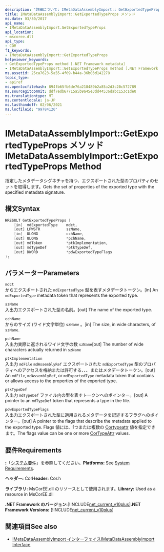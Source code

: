 ```yaml
---
description: '詳細について: IMetaDataAssemblyImport:: GetExportedTypeProps メソッド'
title: IMetaDataAssemblyImport::GetExportedTypeProps メソッド
ms.date: 03/30/2017
api_name:
- IMetaDataAssemblyImport.GetExportedTypeProps
api_location:
- mscoree.dll
api_type:
- COM
f1_keywords:
- IMetaDataAssemblyImport::GetExportedTypeProps
helpviewer_keywords:
- GetExportedTypeProps method [.NET Framework metadata]
- IMetaDataAssemblyImport::GetExportedTypeProps method [.NET Framework metadata]
ms.assetid: 25ca7623-5a55-4f09-b44a-36b03d142278
topic_type:
- apiref
ms.openlocfilehash: 894fb65fb6de76a218489b2a85a2d3c20c572789
ms.sourcegitcommit: ddf7edb67715a5b9a45e3dd44536dabc153c1de0
ms.translationtype: MT
ms.contentlocale: ja-JP
ms.lasthandoff: 02/06/2021
ms.locfileid: "99784120"
---
```

# <a name="imetadataassemblyimportgetexportedtypeprops-method"></a><span data-ttu-id="ecdfb-103">IMetaDataAssemblyImport::GetExportedTypeProps メソッド</span><span class="sxs-lookup"><span data-stu-id="ecdfb-103">IMetaDataAssemblyImport::GetExportedTypeProps Method</span></span>

<span data-ttu-id="ecdfb-104">指定したメタデータシグネチャを持つ、エクスポートされた型のプロパティのセットを取得します。</span><span class="sxs-lookup"><span data-stu-id="ecdfb-104">Gets the set of properties of the exported type with the specified metadata signature.</span></span>  
  
## <a name="syntax"></a><span data-ttu-id="ecdfb-105">構文</span><span class="sxs-lookup"><span data-stu-id="ecdfb-105">Syntax</span></span>  
  
```cpp  
HRESULT GetExportedTypeProps (  
    [in]  mdExportedType    mdct,
    [out] LPWSTR            szName,
    [in]  ULONG             cchName,
    [out] ULONG             *pchName,
    [out] mdToken           *ptkImplementation,
    [out] mdTypeDef         *ptkTypeDef,
    [out] DWORD             *pdwExportedTypeFlags  
);  
```  
  
## <a name="parameters"></a><span data-ttu-id="ecdfb-106">パラメーター</span><span class="sxs-lookup"><span data-stu-id="ecdfb-106">Parameters</span></span>  

 `mdct`  
 <span data-ttu-id="ecdfb-107">からエクスポートされた `mdExportedType` 型を表すメタデータトークン。</span><span class="sxs-lookup"><span data-stu-id="ecdfb-107">[in] An `mdExportedType` metadata token that represents the exported type.</span></span>  
  
 `szName`  
 <span data-ttu-id="ecdfb-108">入出力エクスポートされた型の名前。</span><span class="sxs-lookup"><span data-stu-id="ecdfb-108">[out] The name of the exported type.</span></span>  
  
 `cchName`  
 <span data-ttu-id="ecdfb-109">からのサイズ (ワイド文字単位) `szName` 。</span><span class="sxs-lookup"><span data-stu-id="ecdfb-109">[in] The size, in wide characters, of `szName`.</span></span>  
  
 `pchName`  
 <span data-ttu-id="ecdfb-110">入出力実際に返されるワイド文字の数 `szName`</span><span class="sxs-lookup"><span data-stu-id="ecdfb-110">[out] The number of wide characters actually returned in `szName`</span></span>  
  
 `ptkImplementation`  
 <span data-ttu-id="ecdfb-111">入出力 `mdFile` `mdAssemblyRef` エクスポートされた `mdExportedType` 型のプロパティへのアクセスを格納または許可する、、、またはメタデータトークン。</span><span class="sxs-lookup"><span data-stu-id="ecdfb-111">[out] An `mdFile`, `mdAssemblyRef`, or `mdExportedType` metadata token that contains or allows access to the properties of the exported type.</span></span>  
  
 `ptkTypeDef`  
 <span data-ttu-id="ecdfb-112">入出力 `mdTypeDef` ファイル内の型を表すトークンへのポインター。</span><span class="sxs-lookup"><span data-stu-id="ecdfb-112">[out] A pointer to an `mdTypeDef` token that represents a type in the file.</span></span>  
  
 `pdwExportedTypeFlags`  
 <span data-ttu-id="ecdfb-113">入出力エクスポートされた型に適用されるメタデータを記述するフラグへのポインター。</span><span class="sxs-lookup"><span data-stu-id="ecdfb-113">[out] A pointer to the flags that describe the metadata applied to the exported type.</span></span> <span data-ttu-id="ecdfb-114">Flags 値には、1つまたは複数の [Cortypeattr](cortypeattr-enumeration.md) 値を指定できます。</span><span class="sxs-lookup"><span data-stu-id="ecdfb-114">The flags value can be one or more [CorTypeAttr](cortypeattr-enumeration.md) values.</span></span>  
  
## <a name="requirements"></a><span data-ttu-id="ecdfb-115">要件</span><span class="sxs-lookup"><span data-stu-id="ecdfb-115">Requirements</span></span>  

 <span data-ttu-id="ecdfb-116">**:**「[システム要件](../../get-started/system-requirements.md)」を参照してください。</span><span class="sxs-lookup"><span data-stu-id="ecdfb-116">**Platforms:** See [System Requirements](../../get-started/system-requirements.md).</span></span>  
  
 <span data-ttu-id="ecdfb-117">**ヘッダー:** Cor</span><span class="sxs-lookup"><span data-stu-id="ecdfb-117">**Header:** Cor.h</span></span>  
  
 <span data-ttu-id="ecdfb-118">**ライブラリ:** MsCorEE.dll のリソースとして使用されます。</span><span class="sxs-lookup"><span data-stu-id="ecdfb-118">**Library:** Used as a resource in MsCorEE.dll</span></span>  
  
 <span data-ttu-id="ecdfb-119">**.NET Framework のバージョン:**[!INCLUDE[net_current_v10plus](../../../../includes/net-current-v10plus-md.md)]</span><span class="sxs-lookup"><span data-stu-id="ecdfb-119">**.NET Framework Versions:** [!INCLUDE[net_current_v10plus](../../../../includes/net-current-v10plus-md.md)]</span></span>  
  
## <a name="see-also"></a><span data-ttu-id="ecdfb-120">関連項目</span><span class="sxs-lookup"><span data-stu-id="ecdfb-120">See also</span></span>

- [<span data-ttu-id="ecdfb-121">IMetaDataAssemblyImport インターフェイス</span><span class="sxs-lookup"><span data-stu-id="ecdfb-121">IMetaDataAssemblyImport Interface</span></span>](imetadataassemblyimport-interface.md)
